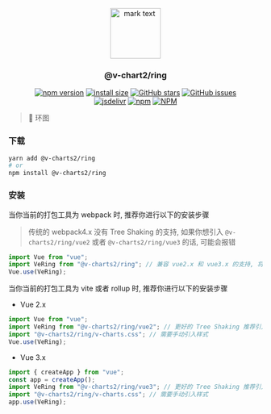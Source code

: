 <p align="center">
<img src="https://raw.githubusercontent.com/denaro-org/v-charts2/main/docs/.vuepress/public/favicon.ico" alt="mark text" width="100" height="100">
</p>

<h3 align="center">@v-chart2/ring</h3>

<p align="center">
  <a href="https://www.npmjs.com/package/@v-charts2/ring" target="_blank"><img alt="npm version" src="https://img.shields.io/npm/v/@v-charts2/ring"></a>
  <a href="https://packagephobia.com/result?p=@v-charts2/ring" target="_blank"><img alt="install size" src="https://packagephobia.now.sh/badge?p=@v-charts2/ring"></a>
  <a href="https://github.com/denaro-org/v-charts2/stargazers" target="_blank"><img alt="GitHub stars" src="https://img.shields.io/github/stars/denaro-org/v-charts2"></a>
  <a href="https://github.com/denaro-org/v-charts2/issues" target="_blank"><img alt="GitHub issues" src="https://img.shields.io/github/issues/denaro-org/v-charts2"></a>
  <br />
<a href="https://www.jsdelivr.com/package/npm/@v-charts2/ring" target="_blank"><img alt="jsdelivr" src="https://data.jsdelivr.com/v1/package/npm/@v-charts2/ring/badge"></a>
  <a href="https://www.npmjs.com/package/@v-charts2/ring" target="_blank"><img alt="npm" src="https://img.shields.io/node/v/@v-charts2/ring"></a>
  <a href="https://github.com/denaro-org/v-charts2/blob/main/LICENSE" target="_blank"><img alt="NPM" src="https://img.shields.io/npm/l/@v-charts2/ring"></a>
</p>

> :tada: 环图

### 下载

```bash
yarn add @v-charts2/ring
# or
npm install @v-charts2/ring
```

### 安装

当你当前的打包工具为 webpack 时, 推荐你进行以下的安装步骤

> 传统的 webpack4.x 没有 Tree Shaking 的支持, 如果你想引入 `@v-charts2/ring/vue2` 或者 `@v-charts2/ring/vue3` 的话, 可能会报错

```javascript
import Vue from "vue";
import VeRing from "@v-charts2/ring"; // 兼容 vue2.x 和 vue3.x 的支持, 将会自动加载支持 vue2.x 的支持包或者支持 vue3.x 的支持包
Vue.use(VeRing);
```

当你当前的打包工具为 vite 或者 rollup 时, 推荐你进行以下的安装步骤

- Vue 2.x

```javascript
import Vue from "vue";
import VeRing from "@v-charts2/ring/vue2"; // 更好的 Tree Shaking 推荐引入 vue2.x 的专属支持包
import "@v-charts2/ring/v-charts.css"; // 需要手动引入样式
Vue.use(VeRing);
```

- Vue 3.x

```javascript
import { createApp } from "vue";
const app = createApp();
import VeRing from "@v-charts2/ring/vue3"; // 更好的 Tree Shaking 推荐引入 vue3.x 的专属支持包
import "@v-charts2/ring/v-charts.css"; // 需要手动引入样式
app.use(VeRing);
```

